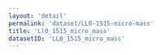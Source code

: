 ```yaml
---
layout: 'detail'
permalink: 'dataset/LL0-1515-micro-mass'
title: 'Ll0_1515_micro_mass'
datasetID: 'LL0_1515_micro_mass'
---
```

